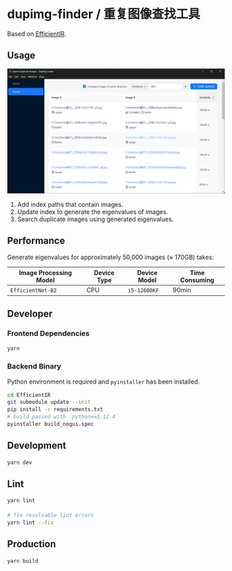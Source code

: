 # dupimg-finder / 重复图像查找工具

Based on [EfficientIR](https://github.com/Sg4Dylan/EfficientIR).

## Usage

![search-duplicate-images](./docs/search-duplicate-images.png)

1. Add index paths that contain images.
2. Update index to generate the eigenvalues of images.
3. Search duplicate images using generated eigenvalues.

## Performance

Generate eigenvalues for approximately 50,000 images (≈ 170GB) takes:

| Image Processing Model | Device Type | Device Model | Time Consuming |
| ---------------------- | ----------- | ------------ | -------------- |
| `EfficientNet-B2`      | CPU         | `i5-12600KF` | 90min          |

## Developer

### Frontend Dependencies

```bash
yarn
```

### Backend Binary

Python environment is required and `pyinstaller` has been installed.

```bash
cd EfficientIR
git submodule update --init
pip install -r requirements.txt
# build passed with `python==3.12.4`
pyinstaller build_nogui.spec
```

## Development

```bash
yarn dev
```

## Lint

```bash
yarn lint

# fix resolvable lint errors
yarn lint --fix
```

## Production

```bash
yarn build
```
